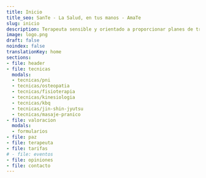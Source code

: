 ```yaml
---
title: Inicio
title_seo: SanTe - La Salud, en tus manos - AmaTe
slug: inicio
description: Terapeuta sensible y orientado a proporcionar planes de tratamiento creativos y adaptados. ✅ + de 25.000 sesiones realizadas y + de 15 años de experiencia.
image: logo.png
draft: false
noindex: false
translationKey: home
sections:
- file: header
- file: tecnicas
  modals:
  - tecnicas/pni
  - tecnicas/osteopatia
  - tecnicas/fisioterapia
  - tecnicas/kinesiologia
  - tecnicas/kbq
  - tecnicas/jin-shin-jyutsu
  - tecnicas/masaje-pranico
- file: valoracion
  modals:
  - formularios
- file: paz
- file: terapeuta
- file: tarifas
# - file: eventos
- file: opiniones
- file: contacto
---
```

